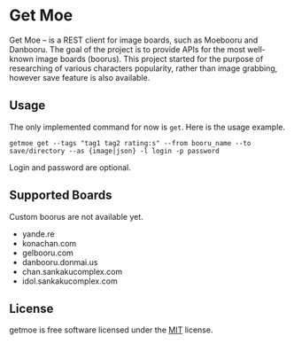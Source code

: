 # Get Moe

Get Moe &ndash; is a REST client for image boards, such as Moebooru and
Danbooru. The goal of the project is to provide APIs for the most well-known
image boards (boorus). This project started for the purpose of researching of
various characters popularity, rather than image grabbing, however save feature
is also available.

## Usage

The only implemented command for now is `get`. Here is the usage example.

    getmoe get --tags "tag1 tag2 rating:s" --from booru_name --to save/directory --as {image|json} -l login -p password

Login and password are optional.

## Supported Boards

Custom boorus are not available yet.

* yande.re
* konachan.com
* gelbooru.com
* danbooru.donmai.us
* chan.sankakucomplex.com
* idol.sankakucomplex.com

## License

getmoe is free software licensed under the [MIT](LICENSE) license.
